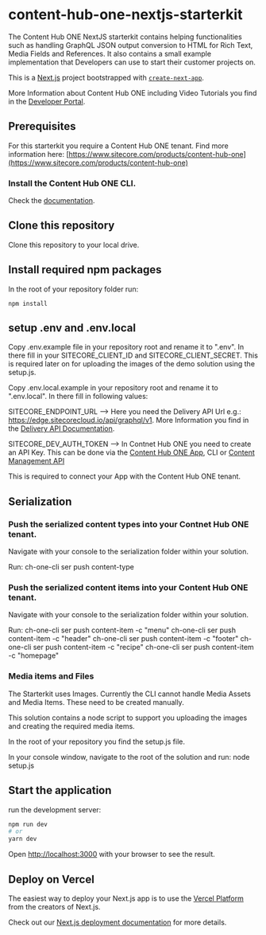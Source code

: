 # content-hub-one-nextjs-starterkit
The Content Hub ONE NextJS starterkit contains helping functionalities such as handling GraphQL JSON output conversion to HTML for Rich Text, Media Fields and References. It also contains a small example implementation that Developers can use to start their customer projects on.

This is a [Next.js](https://nextjs.org/) project bootstrapped with [`create-next-app`](https://github.com/vercel/next.js/tree/canary/packages/create-next-app).

More Information about Content Hub ONE including Video Tutorials you find in the [Developer Portal]( https://developers.sitecore.com/content-management/content-hub-one).

## Prerequisites
For this starterkit you require a Content Hub ONE tenant. Find more information here: [https://www.sitecore.com/products/content-hub-one](https://www.sitecore.com/products/content-hub-one)

### Install the Content Hub ONE CLI. 
Check the [documentation](https://doc.sitecore.com/ch-one/en/developers/content-hub-one/content-hub-one-cli--install-and-run-the-cli.html).

## Clone this repository
Clone this repository to your local drive. 

## Install required npm packages
In the root of your repository folder run: 

    npm install

## setup .env and .env.local
Copy .env.example file in your repository root and rename it to ".env".
In there fill in your SITECORE_CLIENT_ID and SITECORE_CLIENT_SECRET. This is required later on for uploading the images of the demo solution using the setup.js.

Copy .env.local.example in your repository root and rename it to ".env.local".
In there fill in following values:

SITECORE_ENDPOINT_URL  --> Here you need the Delivery API Url e.g.: https://edge.sitecorecloud.io/api/graphql/v1. More Information you find in the [Delivery API Documentation](https://doc.sitecore.com/ch-one/en/developers/content-hub-one/graphql--preview-and-delivery-apis.html). 

SITECORE_DEV_AUTH_TOKEN --> In Contnet Hub ONE you need to create an API Key. This can be done via the [Content Hub ONE App](https://doc.sitecore.com/ch-one/en/users/content-hub-one/content-delivery--manage-api-keys.html), CLI or [Content Management API ](https://doc.sitecore.com/ch-one/en/developers/content-hub-one/graphql--api-keys.html)  

This is required to connect your App with the Content Hub ONE tenant.

## Serialization
### Push the serialized content types into your Contnet Hub ONE tenant. 
Navigate with your console to the serialization folder within your solution.

Run: 
    ch-one-cli ser push content-type

### Push the serialized content items into your Content Hub ONE tenant. 
Navigate with your console to the serialization folder within your solution.

Run: 
    ch-one-cli ser push content-item -c "menu"
    ch-one-cli ser push content-item -c "header"
    ch-one-cli ser push content-item -c "footer"
    ch-one-cli ser push content-item -c "recipe"
    ch-one-cli ser push content-item -c "homepage"

### Media items and Files
The Starterkit uses Images. Currently the CLI cannot handle Media Assets and Media Items. These need to be created manually.

This solution contains a node script to support you uploading the images and creating the required media items.

In the root of your repository you find the setup.js file. 

In your console window, navigate to the root of the solution and run:
    node setup.js


## Start the application

run the development server:

```bash
npm run dev
# or
yarn dev
```

Open [http://localhost:3000](http://localhost:3000) with your browser to see the result.

## Deploy on Vercel

The easiest way to deploy your Next.js app is to use the [Vercel Platform](https://vercel.com/new?utm_medium=default-template&filter=next.js&utm_source=create-next-app&utm_campaign=create-next-app-readme) from the creators of Next.js.

Check out our [Next.js deployment documentation](https://nextjs.org/docs/deployment) for more details.